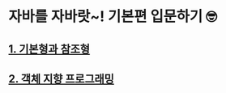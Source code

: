 # 자바를 자바랏~! 기본편 입문하기 🤓

## [1. 기본형과 참조형](https://github.com/g1d5ny/java-basic/blob/main/src/ref/README.md)

## [2. 객체 지향 프로그래밍](https://github.com/g1d5ny/java-basic/blob/main/src/oop1/README.md)


